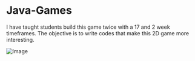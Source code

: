 Java-Games
==========

I have taught students build this game twice with a 17 and 2 week timeframes. The objective is to write codes that make this 2D game more interesting.

![Image](https://webdeveloper.com/imagesvr_ce/webdeveloper/animation/holiday/christmas/gifs/bunny.gif)
